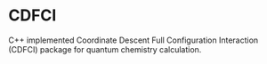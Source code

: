 # CDFCI
C++ implemented Coordinate Descent Full Configuration Interaction (CDFCI) package for quantum chemistry calculation.
